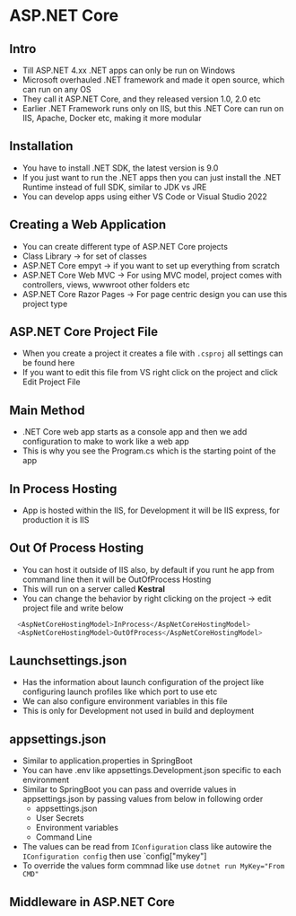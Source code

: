 # ASP.NET Core

## Intro

- Till ASP.NET 4.xx .NET apps can only be run on Windows
- Microsoft overhauled .NET framework and made it open source, which can run on any OS
- They call it ASP.NET Core, and they released version 1.0, 2.0 etc
- Earlier .NET Framework runs only on IIS, but this .NET Core can run on IIS, Apache, Docker etc, making it more modular

## Installation

- You have to install .NET SDK, the latest version is 9.0
- If you just want to run the .NET apps then you  can just install the .NET Runtime instead of full SDK, similar to JDK vs JRE
- You can develop apps using either VS Code or Visual Studio 2022

## Creating a Web Application

- You can create different type of ASP.NET Core projects
- Class Library -> for set of classes
- ASP.NET Core empyt -> if you want to set up everything from scratch
- ASP.NET Core Web MVC -> For using MVC model, project comes with controllers, views, wwwroot other folders etc
- ASP.NET Core Razor Pages -> For page centric design you can use this project type

## ASP.NET Core Project File

- When you create a project it creates a file with `.csproj` all settings can be found here
- If you want to edit this file from VS right click on the project and click Edit Project File

## Main Method

- .NET Core web app starts as a console app and then we add configuration to make to work like a web app
- This is why you see the Program.cs which is the starting point of the app
  
## In Process Hosting

- App is hosted within the IIS, for Development it will be IIS express, for production it is IIS

## Out Of Process Hosting

- You can host it outside of IIS also, by default if you runt he app from command line then it will be OutOfProcess Hosting
- This will run on a server called **Kestral**
- You can change the behavior by right clicking on the project -> edit project file and write below 

```bash
  <AspNetCoreHostingModel>InProcess</AspNetCoreHostingModel>
  <AspNetCoreHostingModel>OutOfProcess</AspNetCoreHostingModel>
```

## Launchsettings.json

- Has the information about launch configuration of the project like configuring launch profiles like which port to use etc
- We can also configure environment variables in this file
- This is only for Development not used in build and deployment

## appsettings.json

- Similar to application.properties in SpringBoot
- You can have .env like appsettings.Development.json specific to each environment
- Similar to SpringBoot you can pass and override values in appsettings.json by passing values from below in following order
  - appsettings.json
  - User Secrets
  - Environment variables
  - Command Line
- The values can be read from `IConfiguration` class like autowire the `IConfiguration config` then use `config["mykey"]
- To override the values form commnad like use `dotnet run MyKey="From CMD"`

## Middleware in ASP.NET Core

